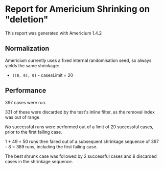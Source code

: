 # Report for Americium Shrinking on "deletion"

This report was generated with Americium 1.4.2

## Normalization

Americium currently uses a fixed internal randomisation seed, so always yields the same shrinkage:

* ``[[0, 0], 0]`` - casesLimit = 20


## Performance

397 cases were run.

331 of these were discarded by the test's inline filter, as the removal index was out of range.

*No* successful runs were performed out of a limit of 20 successful cases, prior to the first failing case.

1 + 49 = 50 runs then failed out of a subsequent shrinkage sequence of 397 - 8 = 389 runs, including the first failing case.

The best shrunk case was followed by 2 successful cases and 9 discarded cases in the shrinkage sequence.

